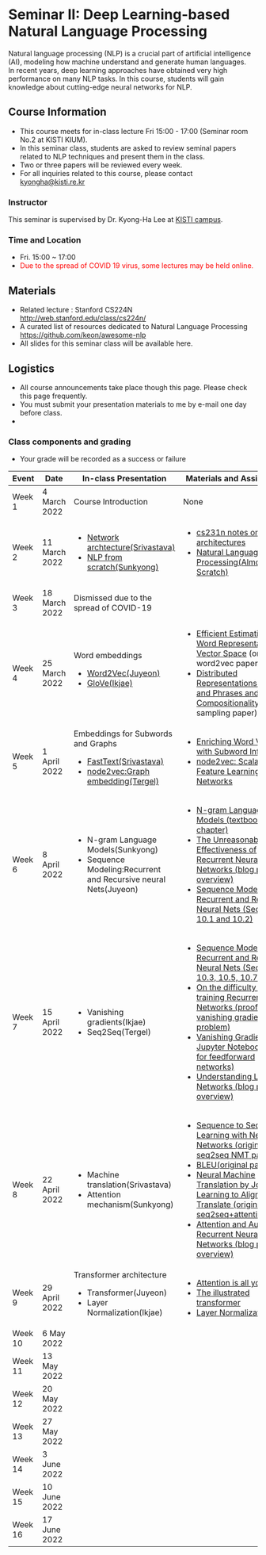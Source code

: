# Seminar II: Deep Learning-based Natural Language Processing
Natural language processing (NLP) is a crucial part of artificial intelligence (AI), modeling how machine understand and generate human languages.  
In recent years, deep learning approaches have obtained very high performance on many NLP tasks. 
In this course, students will gain knowledge about cutting-edge neural networks for NLP.

## Course Information
- This course meets for in-class lecture Fri 15:00 - 17:00 (Seminar room No.2 at KISTI KIUM).
- In this seminar class, students are asked to review seminal papers related to NLP techniques and present them in the class.
- Two or three papers will be reviewed every week. 
- For all inquiries related to this course, please contact kyongha@kisti.re.kr

### Instructor
This seminar is supervised by Dr. Kyong-Ha Lee at <a href="https://www.ust.ac.kr/prog/major/eng/sub03_03_02/IR/view.do?majorNo=32">KISTI campus</a>. 

### Time and Location
- Fri. 15:00  ~ 17:00
- <span style="color:red">Due to the spread of COVID 19 virus, some lectures may be held online.</span> 
## Materials
- Related lecture : Stanford CS224N http://web.stanford.edu/class/cs224n/
- A curated list of resources dedicated to Natural Language Processing https://github.com/keon/awesome-nlp
- All slides for this seminar class will be available here. 
## Logistics
- All course announcements take place though this page. Please check this page frequently.
- You must submit your presentation materials to me by e-mail one day before class.
- 
### Class components and grading
- Your grade will be recorded as a success or failure 

|Event|Date| In-class Presentation| Materials and Assignments|
|---------|----------|---------------------|------------|
|Week 1|4 March 2022| Course Introduction| None|
|Week 2|11 March 2022|<ul><li><a href="https://github.com/bart7449/seminar2022a/blob/main/NNA-Srivastava.pdf">Network archtecture(Srivastava)</a><li><a href="https://github.com/bart7449/seminar2022a/blob/main/NLPfromScratch-Sunkyong.pdf">NLP from scratch(Sunkyong)</a>|<ul><li><a href="https://cs231n.github.io/neural-networks-1/">cs231n notes on network architectures</a><li><a href="https://www.jmlr.org/papers/volume12/collobert11a/collobert11a.pdf">Natural Language Processing(Almost from Scratch)</a>|
|Week 3|18 March 2022|Dismissed due to the spread of COVID-19| |
|Week 4|25 March 2022|Word embeddings</a><ul><li><a href="https://github.com/bart7449/seminar2022a/blob/main/word2vec-Juyeon.pdf">Word2Vec(Juyeon)</a><li><a href="https://github.com/bart7449/seminar2022a/blob/main/glove-Ikje.pdf">GloVe(Ikjae)</a>|<ul><li><a href="https://arxiv.org/pdf/1301.3781.pdf">Efficient Estimation of Word Representations in Vector Space</a> (original word2vec paper)<li><a href="https://proceedings.neurips.cc/paper/2013/file/9aa42b31882ec039965f3c4923ce901b-Paper.pdf">Distributed Representations of Words and Phrases and their Compositionality</a>(negative sampling paper)|
|Week 5|1 April 2022|Embeddings for Subwords and Graphs<ul><li><a href="https://github.com/bart7449/seminar2022a/blob/main/fasttext-Srivastava.pdf">FastText(Srivastava)</a><li><a href="https://github.com/bart7449/seminar2022a/blob/main/node2vec-Tergel.pdf">node2vec:Graph embedding(Tergel)</a>|<ul><li><a href="https://watermark.silverchair.com/tacl_a_00051.pdf?token=AQECAHi208BE49Ooan9kkhW_Ercy7Dm3ZL_9Cf3qfKAc485ysgAAAu8wggLrBgkqhkiG9w0BBwagggLcMIIC2AIBADCCAtEGCSqGSIb3DQEHATAeBglghkgBZQMEAS4wEQQMYfUXl8QsN1DjBzoXAgEQgIIComnopfb1mZiHWrLVWvYEkhlldmUmVWjoK5K5_3oS_Ycf24IV-x8miLywACe0hWsTFaue4DOWpPYwRm1SawmG49nI8BbCq605AofDpuHhUfvbpAuHzNIY7qMK-Ek_2GcyB_RiFN5Qe22XfUYpBpPvlMCKLkfG9JJT3bQUL_YdA6Gjc5BMbuJ5MExBPG2oUjILuTjX514xpSH6zF4VcEIQnfGzChcRvwRXA0H34NmFzHz7hY7u8lB5V7IBQm9sUKt9QM7-qcCU1guIvBAADMy9yA7LUGFqTBV7g-dimPkYPYIAEsltWgPAZVcIYHl5FGX0Glw2v87_BdK-qG5ePHly_k9OoXu7ULhQ85p7XdsSUJX4VMKOICR3g0GBTAbEIZMFThwT4foM64tYFPz4cdCvUTFU3V07IF_COM9dTM-V93FVJwVAf3p9it9U3mx6Vk3ycfYdJS2U2QqCy30tzPPTmd3sZOsb_Lvyoc9bLThclQoZcpkR5X0TsAHjF9ehxISzyrR-XCFpnlQpqM8MkcMWKRxL2aFrdLtxP-_SHaxUURtRLhvJfRs5nLZY_emBCBdH4dkK0DVZehZnjFJ4zk0QC5bvRgjt8ouhFGEfstXNLfOJGQ7UOXsRbCRKzs1C2y36b4_iwD--Mf39JJ47kwNLg5GSZRXX4tw7bz9C8a3wJ6-WFRWvkjPJqhiiJ2-874zsA_Up4dY_oAI1VgsLNg5CgnJf_YFBYAl0pOc8F1mUcHXMrq_CD1iNPijvMYmANOVM3RRZygJ-2jEkUaH9ztwIu55nVpSVvTTG_uyrRWReWm4yy1qXptxMGYdwHwiGoiLobkrO6QuCkUKdFZHudW_s_JTSqigFDYfr1CYIHFRL-r2uon4Fzx57OyusyCthEFpcxhTe">Enriching Word Vectors with Subword Information</a><li><a href="https://dl.acm.org/doi/pdf/10.1145/2939672.2939754">node2vec: Scalable Feature Learning for Networks</a>|
|Week 6|8 April 2022|<ul><li>N-gram Language Models(Sunkyong)<li>Sequence Modeling:Recurrent and Recursive neural Nets(Juyeon)|<ul><li><a href="https://web.stanford.edu/~jurafsky/slp3/3.pdf">N-gram Language Models (textbook chapter)</a><li><a href="http://karpathy.github.io/2015/05/21/rnn-effectiveness/">The Unreasonable Effectiveness of Recurrent Neural Networks (blog post overview)</a> <li><a href="https://www.deeplearningbook.org/contents/rnn.html">Sequence Modeling: Recurrent and Recursive Neural Nets (Sections 10.1 and 10.2)</a>|  
|Week 7|15 April 2022|<ul><li>Vanishing gradients(Ikjae)<li>Seq2Seq(Tergel)|<ul><li><a href="https://www.deeplearningbook.org/contents/rnn.html">Sequence Modeling: Recurrent and Recursive Neural Nets (Sections 10.3, 10.5, 10.7-10.12)</a><li><a href="https://arxiv.org/pdf/1211.5063.pdf">On the difficulty of training Recurrent Neural Networks (proof of vanishing gradient problem)</a><li><a href="https://web.stanford.edu/class/archive/cs/cs224n/cs224n.1174/lectures/vanishing_grad_example.html">Vanishing Gradients Jupyter Notebook (demo for feedforward networks)</a><li><a href="http://colah.github.io/posts/2015-08-Understanding-LSTMs/">Understanding LSTM Networks (blog post overview)</a>|
|Week 8|22 April 2022|<ul><li>Machine translation(Srivastava)<li>Attention mechanism(Sunkyong)|<ul><li><a href="https://arxiv.org/pdf/1409.3215.pdf">Sequence to Sequence Learning with Neural Networks (original seq2seq NMT paper)</a><li><a href="https://aclanthology.org/P02-1040.pdf">BLEU(original paper)</a><li><a href="https://arxiv.org/pdf/1409.0473.pdf">Neural Machine Translation by Jointly Learning to Align and Translate (original seq2seq+attention paper)</a><li><a href="https://web.stanford.edu/class/cs379c/archive/2018/class_messages_listing/content/Artificial_Neural_Network_Technology_Tutorials/OlahandCarterATTENTION-TUTORIAL-16.pdf">Attention and Augmented Recurrent Neural Networks (blog post overview)</a> |
|Week 9|29 April 2022|Transformer architecture<ul><li>Transformer(Juyeon)<li>Layer Normalization(Ikjae)|<ul><li><a href="https://arxiv.org/abs/1706.03762">Attention is all you need</a><li><a href="https://jalammar.github.io/illustrated-transformer/">The illustrated transformer</a><li><a href="https://arxiv.org/pdf/1607.06450.pdf">Layer Normalization</a>| 
|Week 10|6 May 2022| | |
|Week 11|13 May 2022| | |
|Week 12|20 May 2022| | |
|Week 13|27 May 2022| | |
|Week 14|3 June 2022| | |
|Week 15|10 June 2022| | |
|Week 16|17 June 2022| | |

  
